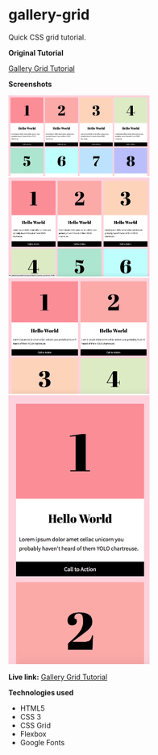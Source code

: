 # gallery-grid

Quick CSS grid tutorial. 

**Original Tutorial**

<a href="https://bryanlrobinson.com/blog/2017/07/26/howto-css-grid-layout-to-make-a-simple-fluid-card-grid/" target="blank">Gallery Grid Tutorial</a>

**Screenshots**

<img src="images/1.png" width="280" alt="Desktop">
<img src="images/2.png" width="280" alt="Small Desktop">
<img src="images/3.png" width="280" alt="Tablet">
<img src="images/4.png" width="280" alt="Mobile">


**Live link:**
<a href="https://aheitzen.github.io/equal-work-equal-pay/" target="blank">Gallery Grid Tutorial</a>

**Technologies used**
* HTML5
* CSS 3
* CSS Grid
* Flexbox
* Google Fonts








